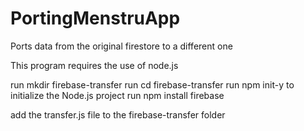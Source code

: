 # PortingMenstruApp
Ports data from the original firestore to a different one

This program requires the use of node.js 

run mkdir firebase-transfer
run cd firebase-transfer
run npm init-y to initialize the Node.js project
run npm install firebase

add the transfer.js file to the firebase-transfer folder
